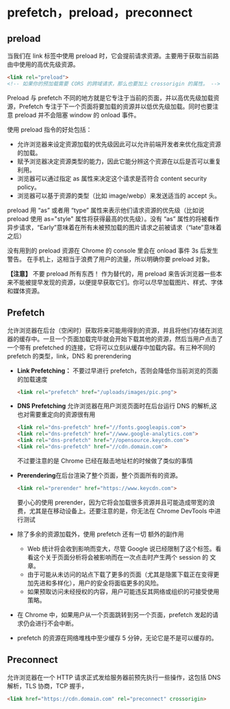 # prefetch，preload，preconnect

## preload

当我们在 link 标签中使用 preload 时，它会提前请求资源。主要用于获取当前路由中使用的高优先级资源。

```html
<link rel="preload">
<!-- 如果你的预加载需要 CORS 的跨域请求，那么也要加上 crossorigin 的属性。 -->
```

Preload 与 prefetch 不同的地方就是它专注于当前的页面，并以高优先级加载资源，Prefetch 专注于下一个页面将要加载的资源并以低优先级加载。同时也要注意 preload 并不会阻塞 window 的 onload 事件。

使用 preload 指令的好处包括：

- 允许浏览器来设定资源加载的优先级因此可以允许前端开发者来优化指定资源的加载。
- 赋予浏览器决定资源类型的能力，因此它能分辨这个资源在以后是否可以重复利用。
- 浏览器可以通过指定 as 属性来决定这个请求是否符合 content security policy。
- 浏览器可以基于资源的类型（比如 image/webp）来发送适当的 accept 头。

preload 用 “as” 或者用 “type” 属性来表示他们请求资源的优先级（比如说 preload 使用 as="style" 属性将获得最高的优先级）。没有 “as” 属性的将被看作异步请求，“Early”意味着在所有未被预加载的图片请求之前被请求（“late”意味着之后）

没有用到的 preload 资源在 Chrome 的 console 里会在 onload 事件 3s 后发生警告。
在手机上，这相当于浪费了用户的流量，所以明确你要 preload 对象。

**【注意】** 不要 preload 所有东西！ 作为替代的，用 preload 来告诉浏览器一些本来不能被提早发现的资源，以便提早获取它们。你可以尽早加载图片、样式、字体和媒体资源。

## Prefetch

允许浏览器在后台（空闲时）获取将来可能用得到的资源，并且将他们存储在浏览器的缓存中。一旦一个页面加载完毕就会开始下载其他的资源，然后当用户点击了一个带有 prefetched 的连接，它将可以立刻从缓存中加载内容。有三种不同的 prefetch 的类型，link，DNS 和 prerendering

- **Link Prefetching：** 不要过早进行 prefetch，否则会降低你当前浏览的页面的加载速度

    ```html
    <link rel="prefetch" href="/uploads/images/pic.png">
    ```

- **DNS Prefetching** 允许浏览器在用户浏览页面时在后台运行 DNS 的解析,这也对需要重定向的资源很有用

    ```html
    <link rel="dns-prefetch" href="//fonts.googleapis.com">
    <link rel="dns-prefetch" href="//www.google-analytics.com">
    <link rel="dns-prefetch" href="//opensource.keycdn.com">
    <link rel="dns-prefetch" href="//cdn.domain.com">
    ```

    不过要注意的是 Chrome 已经在敲击地址栏的时候做了类似的事情
- **Prerendering**在后台渲染了整个页面，整个页面所有的资源。

    ```html
    <link rel="prerender" href="https://www.keycdn.com">
    ```

    要小心的使用 prerender，因为它将会加载很多资源并且可能造成带宽的浪费，尤其是在移动设备上。还要注意的是，你无法在 Chrome DevTools 中进行测试
- 除了多余的资源加载外，使用 prefetch 还有一切 额外的副作用
  - Web 统计将会收到影响而变大，尽管 Google 说已经限制了这个标签。看看这个关于页面分析将会被影响而在一次点击时产生两个 session 的 文章。
  - 由于可能从未访问的站点下载了更多的页面（尤其是隐匿下载正在变得更加先进和多样化），用户的安全将面临更多的风险。
  - 如果预取访问未经授权的内容，用户可能违反其网络或组织的可接受使用策略。
- 在 Chrome 中，如果用户从一个页面跳转到另一个页面，prefetch 发起的请求仍会进行不会中断。
- prefetch 的资源在网络堆栈中至少缓存 5 分钟，无论它是不是可以缓存的。

## Preconnect

允许浏览器在一个 HTTP 请求正式发给服务器前预先执行一些操作，这包括 DNS 解析，TLS 协商，TCP 握手，

```html
<link href="https://cdn.domain.com" rel="preconnect" crossorigin>
```
